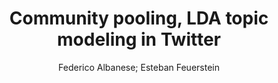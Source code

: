 ---
paperId: 16
author: Federico Albanese; Esteban Feuerstein 
publicationauthor: Albanese, F. et al.
title: Community pooling, LDA topic modeling in Twitter
pdf: paper_16.pdf
poster: poster_16.png
pitch: https://www.youtube.com/watch?v=Eo5nqMn4ekE&list=PLFHvi5sdWF5VqqqQvVC5SuBY7ecSgqequ&index=14
type: Oral
topic: Applications
category: Extended Abstract
link: https://research.latinxinai.org/papers/icml/2021/pdf/paper_16.pdf
conference: icml
year: 2021
tags: icml-2021
location: Virtual
---